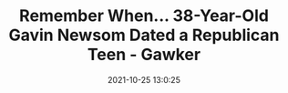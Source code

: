 ---
"title": "Remember When... 38-Year-Old Gavin Newsom Dated a Republican Teen - Gawker"
"date": "2021-10-25 13:0:25"
"feed_name": "GOOGLENEWSDRILLING"
"feed_website": "https://news.google.com/search?q=drilling%2Bincident&hl=en-US&gl=US&ceid=US:en"
"feed_rss": "https://news.google.com/rss/search?q=drilling%2Bincident&hl=en-US&gl=US&ceid=US:en"
"link": "https://www.gawker.com/politics/remember-whengavin-newsom-brought-a-republican-teen-to-the-symphony"
"source": "{'href': 'https://www.gawker.com', 'title': 'Gawker'}"
"file": "_posts/2021-1-1-6bfbd518374b8e638e62ba1b3f84b4b2af8fc3be.md"
"accident": "0"
"drilling": "0"
"dead": "0"
"injured": "0"
"arrested": "0"
"place": "unknown place"
"where": "unknown site"
"causes": "unknown"
"place_uri": "unknown place"
---
